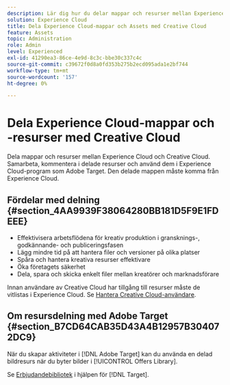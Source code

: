 ```yaml
---
description: Lär dig hur du delar mappar och resurser mellan Experience Cloud och Creative Cloud.
solution: Experience Cloud
title: Dela Experience Cloud-mappar och Assets med Creative Cloud
feature: Assets
topic: Administration
role: Admin
level: Experienced
exl-id: 41290ea3-86ce-4e9d-8c3c-bbe30c337c4c
source-git-commit: c39672f0d8a0fd353b275b2ecd095ada1e2bf744
workflow-type: tm+mt
source-wordcount: '157'
ht-degree: 0%

---
```


# Dela Experience Cloud-mappar och -resurser med Creative Cloud

Dela mappar och resurser mellan Experience Cloud och Creative Cloud. Samarbeta, kommentera i delade resurser och använd dem i Experience Cloud-program som Adobe Target. Den delade mappen måste komma från Experience Cloud.

## Fördelar med delning {#section_4AA9939F38064280BB181D5F9E1FDEEE}

* Effektivisera arbetsflödena för kreativ produktion i gransknings-, godkännande- och publiceringsfasen
* Lägg mindre tid på att hantera filer och versioner på olika platser
* Spåra och hantera kreativa resurser effektivare
* Öka företagets säkerhet
* Dela, spara och skicka enkelt filer mellan kreatörer och marknadsförare

Innan användare av Creative Cloud har tillgång till resurser måste de vitlistas i Experience Cloud. Se [Hantera Creative Cloud-användare](manage-cc-users.md).

## Om resursdelning med Adobe Target {#section_B7CD64CAB35D43A4B12957B304072DC9}

När du skapar aktiviteter i [!DNL Adobe Target] kan du använda en delad bildresurs när du byter bilder i [!UICONTROL Offers Library].

Se [Erbjudandebibliotek](https://experienceleague.adobe.com/docs/target/using/experiences/offers/manage-content.html) i hjälpen för [!DNL Target].
